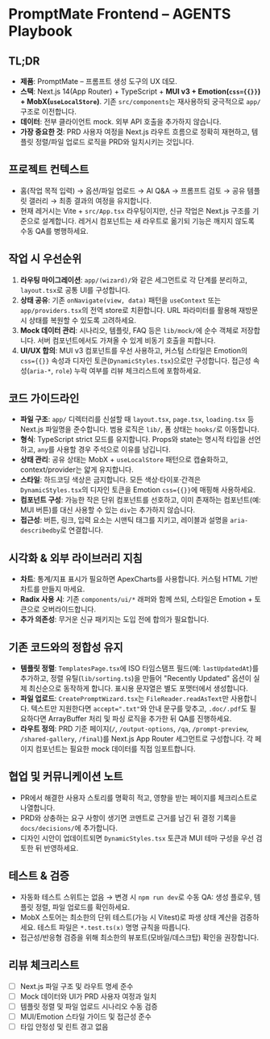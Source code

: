# PromptMate Frontend – AGENTS Playbook

## TL;DR
- **제품**: PromptMate – 프롬프트 생성 도구의 UX 데모.
- **스택**: Next.js 14(App Router) + TypeScript + **MUI v3 + Emotion(`css={{}}`) + MobX(`useLocalStore`)**. 기존 `src/components`는 재사용하되 궁극적으로 `app/` 구조로 이전합니다.
- **데이터**: 전부 클라이언트 mock. 외부 API 호출을 추가하지 않습니다.
- **가장 중요한 것**: PRD 사용자 여정을 Next.js 라우트 흐름으로 정확히 재현하고, 템플릿 정렬/파일 업로드 로직을 PRD와 일치시키는 것입니다.

## 프로젝트 컨텍스트
- 홈(작업 목적 입력) → 옵션/파일 업로드 → AI Q&A → 프롬프트 검토 → 공유 템플릿 갤러리 → 최종 결과의 여정을 유지합니다.
- 현재 레거시는 Vite + `src/App.tsx` 라우팅이지만, 신규 작업은 Next.js 구조를 기준으로 설계합니다. 레거시 컴포넌트는 새 라우트로 옮기되 기능은 깨지지 않도록 수동 QA를 병행하세요.

## 작업 시 우선순위
1. **라우팅 마이그레이션**: `app/(wizard)/`와 같은 세그먼트로 각 단계를 분리하고, `layout.tsx`로 공통 UI를 구성합니다.
2. **상태 공유**: 기존 `onNavigate(view, data)` 패턴을 `useContext` 또는 `app/providers.tsx`의 전역 store로 치환합니다. URL 파라미터를 활용해 재방문 시 상태를 복원할 수 있도록 고려하세요.
3. **Mock 데이터 관리**: 시나리오, 템플릿, FAQ 등은 `lib/mock/`에 순수 객체로 저장합니다. 서버 컴포넌트에서도 가져올 수 있게 비동기 호출을 피합니다.
4. **UI/UX 합의**: MUI v3 컴포넌트를 우선 사용하고, 커스텀 스타일은 Emotion의 `css={{}}` 속성과 디자인 토큰(`DynamicStyles.tsx`)으로만 구성합니다. 접근성 속성(`aria-*`, `role`) 누락 여부를 리뷰 체크리스트에 포함하세요.

## 코드 가이드라인
- **파일 구조**: `app/` 디렉터리를 신설할 때 `layout.tsx`, `page.tsx`, `loading.tsx` 등 Next.js 파일명을 준수합니다. 범용 로직은 `lib/`, 폼 상태는 `hooks/`로 이동합니다.
- **형식**: TypeScript strict 모드를 유지합니다. Props와 state는 명시적 타입을 선언하고, `any`를 사용할 경우 주석으로 이유를 남깁니다.
- **상태 관리**: 공유 상태는 MobX + `useLocalStore` 패턴으로 캡슐화하고, context/provider는 얇게 유지합니다.
- **스타일**: 하드코딩 색상은 금지합니다. 모든 색상·타이포·간격은 `DynamicStyles.tsx`의 디자인 토큰을 Emotion `css={{}}`에 매핑해 사용하세요.
- **컴포넌트 구성**: 가능한 작은 단위 컴포넌트를 선호하고, 이미 존재하는 컴포넌트(예: MUI 버튼)를 대신 사용할 수 있는 `div`는 추가하지 않습니다.
- **접근성**: 버튼, 링크, 입력 요소는 시맨틱 태그를 지키고, 레이블과 설명을 `aria-describedby`로 연결합니다.

## 시각화 & 외부 라이브러리 지침
- **차트**: 통계/지표 표시가 필요하면 ApexCharts를 사용합니다. 커스텀 HTML 기반 차트를 만들지 마세요.
- **Radix 사용 시**: 기존 `components/ui/*` 래퍼와 함께 쓰되, 스타일은 Emotion + 토큰으로 오버라이드합니다.
- **추가 의존성**: 무거운 신규 패키지는 도입 전에 합의가 필요합니다.

## 기존 코드와의 정합성 유지
- **템플릿 정렬**: `TemplatesPage.tsx`에 ISO 타임스탬프 필드(예: `lastUpdatedAt`)를 추가하고, 정렬 유틸(`lib/sorting.ts`)을 만들어 "Recently Updated" 옵션이 실제 최신순으로 동작하게 합니다. 표시용 문자열은 별도 포맷터에서 생성합니다.
- **파일 업로드**: `CreatePromptWizard.tsx`는 `FileReader.readAsText`만 사용합니다. 텍스트만 지원한다면 `accept=".txt"`와 안내 문구를 맞추고, `.doc/.pdf`도 필요하다면 ArrayBuffer 처리 및 파싱 로직을 추가한 뒤 QA를 진행하세요.
- **라우트 정의**: PRD 기준 페이지(`/`, `/output-options`, `/qa`, `/prompt-preview`, `/shared-gallery`, `/final`)를 Next.js App Router 세그먼트로 구성합니다. 각 페이지 컴포넌트는 필요한 mock 데이터를 직접 임포트합니다.

## 협업 및 커뮤니케이션 노트
- PR에서 해결한 사용자 스토리를 명확히 적고, 영향을 받는 페이지를 체크리스트로 나열합니다.
- PRD와 상충하는 요구 사항이 생기면 코멘트로 근거를 남긴 뒤 결정 기록을 `docs/decisions/`에 추가합니다.
- 디자인 시안이 업데이트되면 `DynamicStyles.tsx` 토큰과 MUI 테마 구성을 우선 검토한 뒤 반영하세요.

## 테스트 & 검증
- 자동화 테스트 스위트는 없음 → 변경 시 `npm run dev`로 수동 QA: 생성 플로우, 템플릿 정렬, 파일 업로드를 확인하세요.
- MobX 스토어는 최소한의 단위 테스트(가능 시 Vitest)로 파생 상태 계산을 검증하세요. 테스트 파일은 `*.test.ts(x)` 명명 규칙을 따릅니다.
- 접근성/반응형 검증을 위해 최소한의 뷰포트(모바일/데스크탑) 확인을 권장합니다.

## 리뷰 체크리스트
- [ ] Next.js 파일 구조 및 라우트 명세 준수
- [ ] Mock 데이터와 UI가 PRD 사용자 여정과 일치
- [ ] 템플릿 정렬 및 파일 업로드 시나리오 수동 검증
- [ ] MUI/Emotion 스타일 가이드 및 접근성 준수
- [ ] 타입 안정성 및 린트 경고 없음
